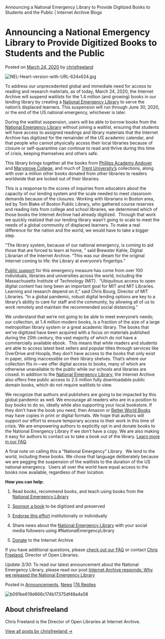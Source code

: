 Announcing a National Emergency Library to Provide Digitized Books to Students and the Public | Internet Archive Blogs

# Announcing a National Emergency Library to Provide Digitized Books to Students and the Public

Posted on [March 24, 2020](http://blog.archive.org/2020/03/24/announcing-a-national-emergency-library-to-provide-digitized-books-to-students-and-the-public/) by [chrisfreeland](http://blog.archive.org/author/chrisfreeland/)

![NEL-Heart-version-with-URL-624x624.jpg](../_resources/d5274631600fd9af8302224d5879e4b9.jpg)

To address our unprecedented global and immediate need for access to reading and research materials, as of today, March 24, 2020, the Internet Archive will suspend waitlists for the 1.4 million (and growing) books in our lending library by creating a [National Emergency Library](https://archive.org/details/nationalemergencylibrary) to serve the nation’s displaced learners. This suspension will run through June 30, 2020, or the end of the US national emergency, whichever is later.

During the waitlist suspension, users will be able to borrow books from the [National Emergency Library](https://archive.org/details/nationalemergencylibrary) without joining a waitlist, ensuring that students will have access to assigned readings and library materials that the Internet Archive has digitized for the remainder of the US academic calendar, and that people who cannot physically access their local libraries because of closure or self-quarantine can continue to read and thrive during this time of crisis, keeping themselves and others safe.

This library brings together all the books from [Phillips Academy Andover](https://archive.org/details/phillipsacademy) and [Marygrove College](https://archive.org/details/marygrovecollege), and much of [Trent University’s](https://archive.org/details/trent_university) collections, along with over a million other books donated from other libraries to readers worldwide that are locked out of their libraries.

This is a response to the scores of inquiries from educators about the capacity of our lending system and the scale needed to meet classroom demands because of the closures. Working with librarians in Boston area, led by Tom Blake of Boston Public Library, who gathered course reserves and reading lists from college and school libraries, we determined which of those books the Internet Archive had already digitized.  Through that work we quickly realized that our lending library wasn’t going to scale to meet the needs of a global community of displaced learners. To make a real difference for the nation and the world, we would have to take a bigger step.

“The library system, because of our national emergency, is coming to aid those that are forced to learn at home, ” said Brewster Kahle, Digital Librarian of the Internet Archive. “This was our dream for the original Internet coming to life: the Library at everyone’s fingertips.”

[Public support](https://docs.google.com/document/d/1vkl3RX4CzpRTQsoG1tsdHC0foYiU7A8U_Vt1UyVboP8/edit) for this emergency measure has come from over 100 individuals, libraries and universities across the world, including the Massachusetts Institute of Technology (MIT).  “Ubiquitous access to open digital content has long been an important goal for MIT and MIT Libraries. Learning and research depend on it,” said Chris Bourg, Director of MIT Libraries. “In a global pandemic, robust digital lending options are key to a library’s ability to care for staff and the community, by allowing all of us to work remotely and maintain the recommended social distancing.”

We understand that we’re not going to be able to meet everyone’s needs; our collection, at 1.4 million modern books, is a fraction of the size of a large metropolitan library system or a great academic library. The books that we’ve digitized have been acquired with a focus on materials published during the 20th century, the vast majority of which do not have a commercially available ebook.  This means that while readers and students are able to access latest best sellers and popular titles through services like OverDrive and Hoopla, they don’t have access to the books that only exist in paper, sitting inaccessible on their library shelves. That’s where our collection fits in—we offer digital access to books, many of which are otherwise unavailable to the public while our schools and libraries are closed. In addition to the [National Emergency Library](https://archive.org/details/nationalemergencylibrary), the Internet Archive also offers free public access to 2.5 million fully downloadable public domain books, which do not require waitlists to view.

We recognize that authors and publishers are going to be impacted by this global pandemic as well. We encourage all readers who are in a position to buy books to do so, ideally while also supporting your local bookstore. If they don’t have the book you need, then Amazon or [Better World Books](https://www.betterworldbooks.com/) may have copies in print or digital formats. We hope that authors will support our effort to ensure temporary access to their work in this time of crisis. We are empowering authors to explicitly opt in and donate books to the National Emergency Library if we don’t have a copy. We are also making it easy for authors to contact us to take a book out of the library. [Learn more in our FAQ](https://docs.google.com/document/d/1QjErbouWG7pUlzcxPcRk4YEtbYs8ItlVTgLa1DfGh68/edit?usp=sharing).

A final note on calling this a “National Emergency” Library.  We lend to the world, including these books. We chose that language deliberately because we are pegging the suspension of the waitlists to the duration of the US national emergency.  Users all over the world have equal access to the books now available, regardless of their location.

**How you can help:**

1. Read books, recommend books, and teach using books from the [National Emergency Library](https://archive.org/details/nationalemergencylibrary)

2. [Sponsor a book](https://openlibrary.org/sponsorship) to be digitized and preserved

3. [Endorse this effort](https://docs.google.com/document/d/1vkl3RX4CzpRTQsoG1tsdHC0foYiU7A8U_Vt1UyVboP8/edit?usp=sharing) institutionally or individually

4. Share news about the [National Emergency Library](https://archive.org/details/nationalemergencylibrary) with your social media followers using #NationalEmergencyLibrary

5. [Donate](https://archive.org/donate) to the Internet Archive

If you have additional questions, please [check out our FAQ](https://docs.google.com/document/d/1QjErbouWG7pUlzcxPcRk4YEtbYs8ItlVTgLa1DfGh68/edit?usp=sharing) or contact [Chris Freeland](http://blog.archive.org/2020/03/24/announcing-a-national-emergency-library-to-provide-digitized-books-to-students-and-the-public/mailto:info@archive.org), Director of Open Libraries.

*Update 3/30*: To read our latest announcement about the National Emergency Library, please read our post [Internet Archive responds: Why we released the National Emergency Library](http://blog.archive.org/2020/03/30/internet-archive-responds-why-we-released-the-national-emergency-library/)

Posted in [Announcements](http://blog.archive.org/category/announcements/), [News](http://blog.archive.org/category/news/) |[76 Replies](http://blog.archive.org/2020/03/24/announcing-a-national-emergency-library-to-provide-digitized-books-to-students-and-the-public/#comments)

![b091be619d666c174b17375df48a4a58](../_resources/e3b92c0cd65eba6e858bbbc4742dfa66.jpg)

## About chrisfreeland

Chris Freeland is the Director of Open Libraries at Internet Archive.

[View all posts by chrisfreeland →](http://blog.archive.org/author/chrisfreeland/)